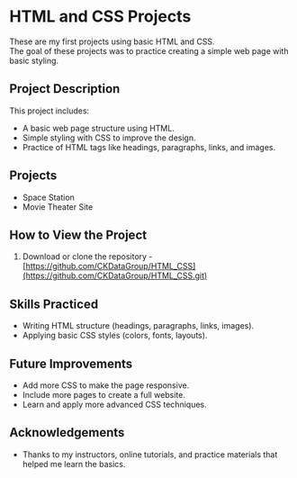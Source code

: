 # HTML and CSS Projects

These are my first projects using basic HTML and CSS.  
The goal of these projects was to practice creating a simple web page with basic styling.

## Project Description
This project includes:
- A basic web page structure using HTML.
- Simple styling with CSS to improve the design.
- Practice of HTML tags like headings, paragraphs, links, and images.

## Projects
- Space Station
- Movie Theater Site
 

## How to View the Project
1. Download or clone the repository - [https://github.com/CKDataGroup/HTML_CSS](https://github.com/CKDataGroup/HTML_CSS.git)

## Skills Practiced
- Writing HTML structure (headings, paragraphs, links, images).
- Applying basic CSS styles (colors, fonts, layouts).

## Future Improvements
- Add more CSS to make the page responsive.
- Include more pages to create a full website.
- Learn and apply more advanced CSS techniques.

## Acknowledgements
- Thanks to my instructors, online tutorials, and practice materials that helped me learn the basics.


